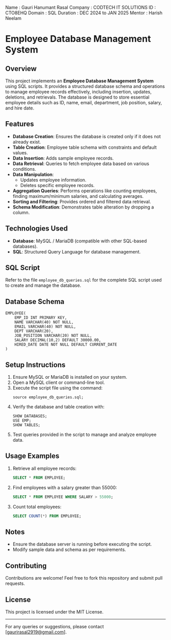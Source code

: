 Name : Gauri Hanumant Rasal
Company : CODTECH IT SOLUTIONS
ID : CTO8EHQ
Domain : SQL
Duration : DEC 2024 to JAN 2025
Mentor : Harish Neelam
# Employee Database Management System

## Overview
This project implements an **Employee Database Management System** using SQL scripts. It provides a structured database schema and operations to manage employee records effectively, including insertion, updates, deletions, and retrievals. The database is designed to store essential employee details such as ID, name, email, department, job position, salary, and hire date.

## Features
- **Database Creation**: Ensures the database is created only if it does not already exist.
- **Table Creation**: Employee table schema with constraints and default values.
- **Data Insertion**: Adds sample employee records.
- **Data Retrieval**: Queries to fetch employee data based on various conditions.
- **Data Manipulation**:
  - Updates employee information.
  - Deletes specific employee records.
- **Aggregation Queries**: Performs operations like counting employees, finding maximum/minimum salaries, and calculating averages.
- **Sorting and Filtering**: Provides ordered and filtered data retrieval.
- **Schema Modification**: Demonstrates table alteration by dropping a column.

## Technologies Used
- **Database**: MySQL / MariaDB (compatible with other SQL-based databases).
- **SQL**: Structured Query Language for database management.

## SQL Script
Refer to the file `employee_db_queries.sql` for the complete SQL script used to create and manage the database.

## Database Schema
```
EMPLOYEE(
    EMP_ID INT PRIMARY KEY,
    NAME VARCHAR(40) NOT NULL,
    EMAIL VARCHAR(40) NOT NULL,
    DEPT VARCHAR(20),
    JOB_POSITION VARCHAR(20) NOT NULL,
    SALARY DECIMAL(10,2) DEFAULT 30000.00,
    HIRED_DATE DATE NOT NULL DEFAULT CURRENT_DATE
)
```

## Setup Instructions
1. Ensure MySQL or MariaDB is installed on your system.
2. Open a MySQL client or command-line tool.
3. Execute the script file using the command:
   ```
   source employee_db_queries.sql;
   ```
4. Verify the database and table creation with:
   ```
   SHOW DATABASES;
   USE EMP;
   SHOW TABLES;
   ```
5. Test queries provided in the script to manage and analyze employee data.

## Usage Examples
1. Retrieve all employee records:
   ```sql
   SELECT * FROM EMPLOYEE;
   ```
2. Find employees with a salary greater than 55000:
   ```sql
   SELECT * FROM EMPLOYEE WHERE SALARY > 55000;
   ```
3. Count total employees:
   ```sql
   SELECT COUNT(*) FROM EMPLOYEE;
   ```

## Notes
- Ensure the database server is running before executing the script.
- Modify sample data and schema as per requirements.

## Contributing
Contributions are welcome! Feel free to fork this repository and submit pull requests.

## License
This project is licensed under the MIT License.

---
For any queries or suggestions, please contact [gaurirasal2919@gmail.com].
